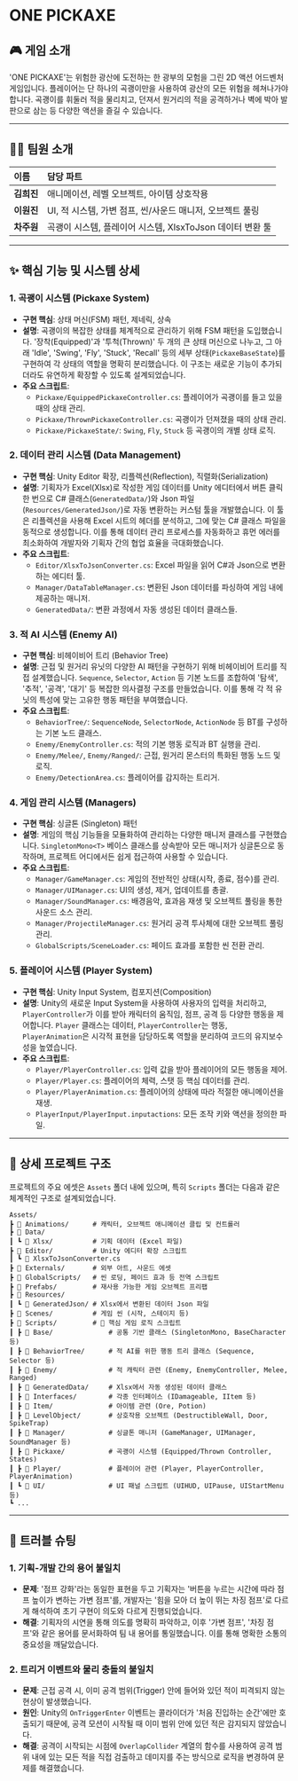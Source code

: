 # ONE PICKAXE

## 🎮 게임 소개
'ONE PICKAXE'는 위험한 광산에 도전하는 한 광부의 모험을 그린 2D 액션 어드벤처 게임입니다. 플레이어는 단 하나의 곡괭이만을 사용하여 광산의 모든 위험을 헤쳐나가야 합니다. 곡괭이를 휘둘러 적을 물리치고, 던져서 원거리의 적을 공격하거나 벽에 박아 발판으로 삼는 등 다양한 액션을 즐길 수 있습니다.

---

## 👨‍💻 팀원 소개
| 이름 | 담당 파트 |
| :--- | :--- |
| **김희진** | 애니메이션, 레벨 오브젝트, 아이템 상호작용 |
| **이원진** | UI, 적 시스템, 가변 점프, 씬/사운드 매니저, 오브젝트 풀링 |
| **차주원** | 곡괭이 시스템, 플레이어 시스템, XlsxToJson 데이터 변환 툴 |

---

## ✨ 핵심 기능 및 시스템 상세

### 1. 곡괭이 시스템 (Pickaxe System)
*   **구현 핵심**: 상태 머신(FSM) 패턴, 제네릭, 상속
*   **설명**: 곡괭이의 복잡한 상태를 체계적으로 관리하기 위해 FSM 패턴을 도입했습니다. '장착(Equipped)'과 '투척(Thrown)' 두 개의 큰 상태 머신으로 나누고, 그 아래 'Idle', 'Swing', 'Fly', 'Stuck', 'Recall' 등의 세부 상태(`PickaxeBaseState`)를 구현하여 각 상태의 역할을 명확히 분리했습니다. 이 구조는 새로운 기능이 추가되더라도 유연하게 확장할 수 있도록 설계되었습니다.
*   **주요 스크립트**:
    *   `Pickaxe/EquippedPickaxeController.cs`: 플레이어가 곡괭이를 들고 있을 때의 상태 관리.
    *   `Pickaxe/ThrownPickaxeController.cs`: 곡괭이가 던져졌을 때의 상태 관리.
    *   `Pickaxe/PickaxeState/`: `Swing`, `Fly`, `Stuck` 등 곡괭이의 개별 상태 로직.

### 2. 데이터 관리 시스템 (Data Management)
*   **구현 핵심**: Unity Editor 확장, 리플렉션(Reflection), 직렬화(Serialization)
*   **설명**: 기획자가 Excel(Xlsx)로 작성한 게임 데이터를 Unity 에디터에서 버튼 클릭 한 번으로 C# 클래스(`GeneratedData/`)와 Json 파일(`Resources/GeneratedJson/`)로 자동 변환하는 커스텀 툴을 개발했습니다. 이 툴은 리플렉션을 사용해 Excel 시트의 헤더를 분석하고, 그에 맞는 C# 클래스 파일을 동적으로 생성합니다. 이를 통해 데이터 관리 프로세스를 자동화하고 휴먼 에러를 최소화하여 개발자와 기획자 간의 협업 효율을 극대화했습니다.
*   **주요 스크립트**:
    *   `Editor/XlsxToJsonConverter.cs`: Excel 파일을 읽어 C#과 Json으로 변환하는 에디터 툴.
    *   `Manager/DataTableManager.cs`: 변환된 Json 데이터를 파싱하여 게임 내에 제공하는 매니저.
    *   `GeneratedData/`: 변환 과정에서 자동 생성된 데이터 클래스들.

### 3. 적 AI 시스템 (Enemy AI)
*   **구현 핵심**: 비헤이비어 트리 (Behavior Tree)
*   **설명**: 근접 및 원거리 유닛의 다양한 AI 패턴을 구현하기 위해 비헤이비어 트리를 직접 설계했습니다. `Sequence`, `Selector`, `Action` 등 기본 노드를 조합하여 '탐색', '추적', '공격', '대기' 등 복잡한 의사결정 구조를 만들었습니다. 이를 통해 각 적 유닛의 특성에 맞는 고유한 행동 패턴을 부여했습니다.
*   **주요 스크립트**:
    *   `BehaviorTree/`: `SequenceNode`, `SelectorNode`, `ActionNode` 등 BT를 구성하는 기본 노드 클래스.
    *   `Enemy/EnemyController.cs`: 적의 기본 행동 로직과 BT 실행을 관리.
    *   `Enemy/Melee/`, `Enemy/Ranged/`: 근접, 원거리 몬스터의 특화된 행동 노드 및 로직.
    *   `Enemy/DetectionArea.cs`: 플레이어를 감지하는 트리거.

### 4. 게임 관리 시스템 (Managers)
*   **구현 핵심**: 싱글톤 (Singleton) 패턴
*   **설명**: 게임의 핵심 기능들을 모듈화하여 관리하는 다양한 매니저 클래스를 구현했습니다. `SingletonMono<T>` 베이스 클래스를 상속받아 모든 매니저가 싱글톤으로 동작하며, 프로젝트 어디에서든 쉽게 접근하여 사용할 수 있습니다.
*   **주요 스크립트**:
    *   `Manager/GameManager.cs`: 게임의 전반적인 상태(시작, 종료, 점수)를 관리.
    *   `Manager/UIManager.cs`: UI의 생성, 제거, 업데이트를 총괄.
    *   `Manager/SoundManager.cs`: 배경음악, 효과음 재생 및 오브젝트 풀링을 통한 사운드 소스 관리.
    *   `Manager/ProjectileManager.cs`: 원거리 공격 투사체에 대한 오브젝트 풀링 관리.
    *   `GlobalScripts/SceneLoader.cs`: 페이드 효과를 포함한 씬 전환 관리.

### 5. 플레이어 시스템 (Player System)
*   **구현 핵심**: Unity Input System, 컴포지션(Composition)
*   **설명**: Unity의 새로운 Input System을 사용하여 사용자의 입력을 처리하고, `PlayerController`가 이를 받아 캐릭터의 움직임, 점프, 공격 등 다양한 행동을 제어합니다. `Player` 클래스는 데이터, `PlayerController`는 행동, `PlayerAnimation`은 시각적 표현을 담당하도록 역할을 분리하여 코드의 유지보수성을 높였습니다.
*   **주요 스크립트**:
    *   `Player/PlayerController.cs`: 입력 값을 받아 플레이어의 모든 행동을 제어.
    *   `Player/Player.cs`: 플레이어의 체력, 스탯 등 핵심 데이터를 관리.
    *   `Player/PlayerAnimation.cs`: 플레이어의 상태에 따라 적절한 애니메이션을 재생.
    *   `PlayerInput/PlayerInput.inputactions`: 모든 조작 키와 액션을 정의한 파일.

---

## 📂 상세 프로젝트 구조

프로젝트의 주요 에셋은 `Assets` 폴더 내에 있으며, 특히 `Scripts` 폴더는 다음과 같은 체계적인 구조로 설계되었습니다.

```
Assets/
┣ 📂 Animations/      # 캐릭터, 오브젝트 애니메이션 클립 및 컨트롤러
┣ 📂 Data/
┃ ┗ 📂 Xlsx/          # 기획 데이터 (Excel 파일)
┣ 📂 Editor/          # Unity 에디터 확장 스크립트
┃ ┗ 📜 XlsxToJsonConverter.cs
┣ 📂 Externals/       # 외부 아트, 사운드 에셋
┣ 📂 GlobalScripts/   # 씬 로딩, 페이드 효과 등 전역 스크립트
┣ 📂 Prefabs/         # 재사용 가능한 게임 오브젝트 프리팹
┣ 📂 Resources/
┃ ┗ 📂 GeneratedJson/ # Xlsx에서 변환된 데이터 Json 파일
┣ 📂 Scenes/          # 게임 씬 (시작, 스테이지 등)
┣ 📂 Scripts/         # 📜 핵심 게임 로직 스크립트
┃ ┣ 📂 Base/              # 공통 기반 클래스 (SingletonMono, BaseCharacter 등)
┃ ┣ 📂 BehaviorTree/      # 적 AI를 위한 행동 트리 클래스 (Sequence, Selector 등)
┃ ┣ 📂 Enemy/             # 적 캐릭터 관련 (Enemy, EnemyController, Melee, Ranged)
┃ ┣ 📂 GeneratedData/     # Xlsx에서 자동 생성된 데이터 클래스
┃ ┣ 📂 Interfaces/        # 각종 인터페이스 (IDamageable, IItem 등)
┃ ┣ 📂 Item/              # 아이템 관련 (Ore, Potion)
┃ ┣ 📂 LevelObject/       # 상호작용 오브젝트 (DestructibleWall, Door, SpikeTrap)
┃ ┣ 📂 Manager/           # 싱글톤 매니저 (GameManager, UIManager, SoundManager 등)
┃ ┣ 📂 Pickaxe/           # 곡괭이 시스템 (Equipped/Thrown Controller, States)
┃ ┣ 📂 Player/            # 플레이어 관련 (Player, PlayerController, PlayerAnimation)
┃ ┗ 📂 UI/                # UI 패널 스크립트 (UIHUD, UIPause, UIStartMenu 등)
┗ ...
```

---

## 🔧 트러블 슈팅

### 1. 기획-개발 간의 용어 불일치
*   **문제**: '점프 강화'라는 동일한 표현을 두고 기획자는 '버튼을 누르는 시간에 따라 점프 높이가 변하는 가변 점프'를, 개발자는 '힘을 모아 더 높이 뛰는 차징 점프'로 다르게 해석하여 초기 구현이 의도와 다르게 진행되었습니다.
*   **해결**: 기획자의 시연을 통해 의도를 명확히 파악하고, 이후 '가변 점프', '차징 점프'와 같은 용어를 문서화하여 팀 내 용어를 통일했습니다. 이를 통해 명확한 소통의 중요성을 깨달았습니다.

### 2. 트리거 이벤트와 물리 충돌의 불일치
*   **문제**: 근접 공격 시, 이미 공격 범위(Trigger) 안에 들어와 있던 적이 피격되지 않는 현상이 발생했습니다.
*   **원인**: Unity의 `OnTriggerEnter` 이벤트는 콜라이더가 '처음 진입하는 순간'에만 호출되기 때문에, 공격 모션이 시작될 때 이미 범위 안에 있던 적은 감지되지 않았습니다.
*   **해결**: 공격이 시작되는 시점에 `OverlapCollider` 계열의 함수를 사용하여 공격 범위 내에 있는 모든 적을 직접 검출하고 데미지를 주는 방식으로 로직을 변경하여 문제를 해결했습니다.
